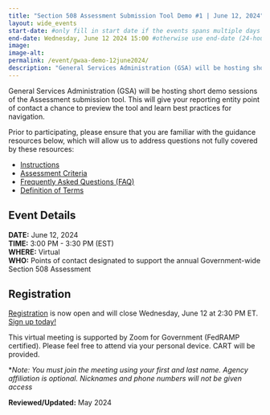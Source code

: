 ```yaml
---
title: "Section 508 Assessment Submission Tool Demo #1 | June 12, 2024"
layout: wide_events
start-date: #only fill in start date if the events spans multiple days (24-hour time)
end-date: Wednesday, June 12 2024 15:00 #otherwise use end-date (24-hour time)
image:
image-alt: 
permalink: /event/gwaa-demo-12june2024/
description: "General Services Administration (GSA) will be hosting short demo sessions of the Assessment submission tool. This will give your reporting entity point of contact a chance to preview the tool and learn best practices for navigation."
---
```

General Services Administration (GSA) will be hosting short demo sessions of the Assessment submission tool. This will give your reporting entity point of contact a chance to preview the tool and learn best practices for navigation.

Prior to participating, please ensure that you are familiar with the guidance resources below, which will allow us to address questions not fully covered by these resources: 
- [Instructions][1]
- [Assessment Criteria][2] 
- [Frequently Asked Questions (FAQ)][4]
- [Definition of Terms][5]

## Event Details
**DATE:** June 12, 2024  
**TIME:** 3:00 PM - 3:30 PM (EST)  
**WHERE:** Virtual  
**WHO:** Points of contact designated to support the annual Government-wide Section 508 Assessment  

## Registration
[Registration][7] is now open and will close Wednesday, June 12 at 2:30 PM ET. [Sign up today!][7]   

This virtual meeting is supported by Zoom for Government (FedRAMP certified). Please feel free to attend via your personal device.  CART will be provided.

**Note: You must join the meeting using your first and last name. Agency affiliation is optional. Nicknames and phone numbers will not be given access*

**Reviewed/Updated:** May 2024

[1]: {{site.baseurl}}/manage/section-508-assessment/
[2]: {{site.baseurl}}/manage/section-508-assessment/criteria/      
[4]: {{site.baseurl}}/manage/section-508-assessment/faq/
[5]: {{site.baseurl}}/manage/section-508-assessment/definition-of-terms/
[6]: {{site.baseurl}}/events/
[7]: https://gsa.zoomgov.com/meeting/register/vJIsdOyurDgrE2rF888VFYE5L0SE6ZDaes0
